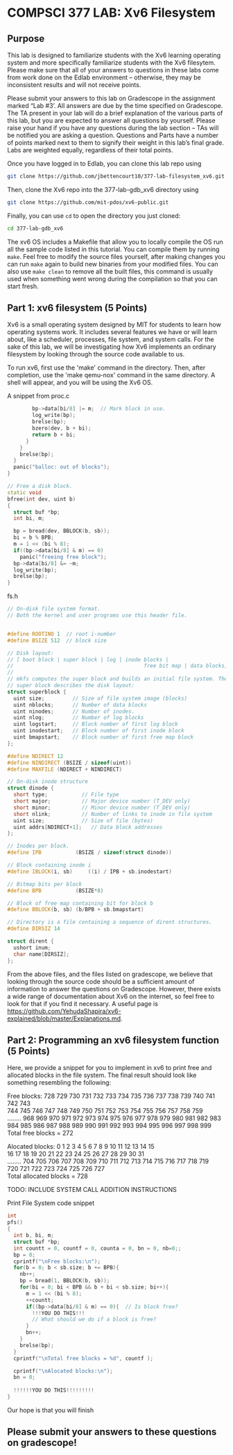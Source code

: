 # COMPSCI 377 LAB: Xv6 Filesystem

## Purpose

This lab is designed to familiarize students with the Xv6 learning operating system and more specifically familiarize students with the Xv6 filesytem. Please make sure that all of your answers to questions in these labs come from work done on the Edlab environment – otherwise, they may be inconsistent results and will not receive points.

Please submit your answers to this lab on Gradescope in the assignment marked “Lab #3’. All answers are due by the time specified on Gradescope. The TA present in your lab will do a brief explanation of the various parts of this lab, but you are expected to answer all questions by yourself. Please raise your hand if you have any questions during the lab section – TAs will be notified you are asking a question. Questions and Parts have a number of points marked next to them to signify their weight in this lab’s final grade. Labs are weighted equally, regardless of their total points.

Once you have logged in to Edlab, you can clone this lab repo using

```bash
git clone https://github.com/jbettencourt10/377-lab-filesystem_xv6.git
```

Then, clone the Xv6 repo into the 377-lab-gdb_xv6 directory using

```bash
git clone https://github.com/mit-pdos/xv6-public.git
```

Finally, you can use `cd` to open the directory you just cloned:

```bash
cd 377-lab-gdb_xv6
```

The xv6 OS includes a Makefile that allow you to locally compile the OS run all the sample code listed in this tutorial. You can compile them by running `make`. Feel free to modify the source files yourself, after making changes you can run `make` again to build new binaries from your modified files. You can also use `make clean` to remove all the built files, this command is usually used when something went wrong during the compilation so that you can start fresh.

## Part 1: xv6 filesystem (5 Points)

Xv6 is a small operating system designed by MIT for students to learn how operating systems work. It includes several features we have or will learn about, like a scheduler, processes, file system, and system calls. For the sake of this lab, we will be investigating how Xv6 implements an ordinary filesystem by looking through the source code available to us.

To run xv6, first use the 'make' command in the directory. Then, after completion, use the 'make qemu-nox' command in the same directory. A shell will appear, and you will be using the Xv6 OS.


A snippet from proc.c
```c++
        bp->data[bi/8] |= m;  // Mark block in use.
        log_write(bp);
        brelse(bp);
        bzero(dev, b + bi);
        return b + bi;
      }
    }
    brelse(bp);
  }
  panic("balloc: out of blocks");
}

// Free a disk block.
static void
bfree(int dev, uint b)
{
  struct buf *bp;
  int bi, m;

  bp = bread(dev, BBLOCK(b, sb));
  bi = b % BPB;
  m = 1 << (bi % 8);
  if((bp->data[bi/8] & m) == 0)
    panic("freeing free block");
  bp->data[bi/8] &= ~m;
  log_write(bp);
  brelse(bp);
}
```

fs.h
```c++
// On-disk file system format.
// Both the kernel and user programs use this header file.


#define ROOTINO 1  // root i-number
#define BSIZE 512  // block size

// Disk layout:
// [ boot block | super block | log | inode blocks |
//                                          free bit map | data blocks]
//
// mkfs computes the super block and builds an initial file system. The
// super block describes the disk layout:
struct superblock {
  uint size;         // Size of file system image (blocks)
  uint nblocks;      // Number of data blocks
  uint ninodes;      // Number of inodes.
  uint nlog;         // Number of log blocks
  uint logstart;     // Block number of first log block
  uint inodestart;   // Block number of first inode block
  uint bmapstart;    // Block number of first free map block
};

#define NDIRECT 12
#define NINDIRECT (BSIZE / sizeof(uint))
#define MAXFILE (NDIRECT + NINDIRECT)

// On-disk inode structure
struct dinode {
  short type;           // File type
  short major;          // Major device number (T_DEV only)
  short minor;          // Minor device number (T_DEV only)
  short nlink;          // Number of links to inode in file system
  uint size;            // Size of file (bytes)
  uint addrs[NDIRECT+1];   // Data block addresses
};

// Inodes per block.
#define IPB           (BSIZE / sizeof(struct dinode))

// Block containing inode i
#define IBLOCK(i, sb)     ((i) / IPB + sb.inodestart)

// Bitmap bits per block
#define BPB           (BSIZE*8)

// Block of free map containing bit for block b
#define BBLOCK(b, sb) (b/BPB + sb.bmapstart)

// Directory is a file containing a sequence of dirent structures.
#define DIRSIZ 14

struct dirent {
  ushort inum;
  char name[DIRSIZ];
};

```

From the above files, and the files listed on gradescope, we believe that looking through the source code should be a sufficient amount of information to answer the questions on Gradescope. However, there exists a wide range of documentation about Xv6 on the internet, so feel free to look for that if you find it necessary. A useful page is https://github.com/YehudaShapira/xv6-explained/blob/master/Explanations.md.

## Part 2: Programming an xv6 filesystem function (5 Points)

Here, we provide a snippet for you to implement in xv6 to print free and allocated blocks in the file system. The final result should look like something resembling the following:

Free blocks:
728  729  730  731  732  733  734  735  736  737  738  739  740  741  742  743  
744  745  746  747  748  749  750  751  752  753  754  755  756  757  758  759  
........
968  969  970  971  972  973  974  975  976  977  978  979  980  981  982  983  
984  985  986  987  988  989  990  991  992  993  994  995  996  997  998  999  
Total free blocks = 272

Alocated blocks:
0  1  2  3  4  5  6  7  8  9  10  11  12  13  14  15  
16  17  18  19  20  21  22  23  24  25  26  27  28  29  30  31  
........
704  705  706  707  708  709  710  711  712  713  714  715  716  717  718  719  
720  721  722  723  724  725  726  727  
Total allocated blocks = 728



TODO: INCLUDE SYSTEM CALL ADDITION INSTRUCTIONS

Print File System code snippet
```c++
int
pfs()
{
  int b, bi, m;
  struct buf *bp;
  int countt = 0, countf = 0, counta = 0, bn = 0, nb=0;;
  bp = 0;
  cprintf("\nFree blocks:\n");
  for(b = 0; b < sb.size; b += BPB){
    nb++;
    bp = bread(1, BBLOCK(b, sb));
    for(bi = 0; bi < BPB && b + bi < sb.size; bi++){
      m = 1 << (bi % 8);
      ++countt;
      if((bp->data[bi/8] & m) == 0){  // Is block free?
        !!!YOU DO THIS!!!
        // What should we do if a block is free?
      }
      bn++;
    }
    brelse(bp);
  }
  cprintf("\nTotal free blocks = %d", countf );

  cprintf("\nAlocated blocks:\n");
  bn = 0;
  
  !!!!!!YOU DO THIS!!!!!!!!!
}
```

Our hope is that you will finish

## Please submit your answers to these questions on gradescope!
